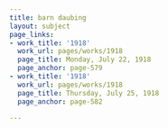 ```yaml
---
title: barn daubing
layout: subject
page_links:
- work_title: '1918'
  work_url: pages/works/1918
  page_title: Monday, July 22, 1918
  page_anchor: page-579
- work_title: '1918'
  work_url: pages/works/1918
  page_title: Thursday, July 25, 1918
  page_anchor: page-582

---
```

